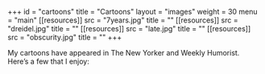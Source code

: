 +++
id = "cartoons"
title = "Cartoons"
layout = "images"
weight = 30
menu = "main"
[[resources]]
  src = "7years.jpg"
  title = ""
[[resources]]
  src = "dreidel.jpg"
  title = ""
[[resources]]
  src = "late.jpg"
  title = ""
[[resources]]
  src = "obscurity.jpg"
  title = ""
+++

My cartoons have appeared in The New Yorker and Weekly Humorist. Here’s a few that I enjoy: